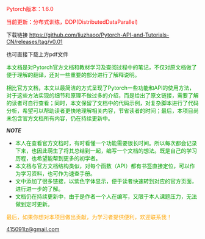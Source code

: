 <font color='red'>Pytorch版本：1.6.0</font>

<font color='red'>当前更新：分布式训练，DDP(DistributedDataParallel)</font>

下载链接 https://github.com/liuzhaoo/Pytorch-API-and-Tutorials-CN/releases/tag/v0.01

也可直接下载上方pdf文件



<font color='orang'>本文档是对Pytorch官方文档和教材学习及查阅过程中的笔记，不仅对原文档做了便于理解的翻译，还对一些重要的部分进行了解释说明。</font>



<font  color='orang' >相比官方文档，本文以最简洁的方式呈现了Pytorch一些功能和API的使用方法，对于这些方法实现的细节和原理不做过多的介绍，而是给出了原文链接，需要了解的读者可自行查看；同时，本文保留了文档中的代码示例，对复杂脚本进行了代码分析，希望可以帮助读者更快地理解相关内容，节省读者的时间；最后，本项目尚未包含官方文档所有内容，仍在持续更新中。</font>



***NOTE***

- <font color='orang' >本人在查看官方文档时，有时看懂一个功能需要很长时间。所以每次都会记录下来，也因此萌生了将其总结到一起，编写一个文档的想法。既是自己的学习历程，也希望能帮到更多的初学者。</font>
- <font color='orang' >本文档与官方文档结构类似，对每个函数（API）都有书签直接定位，可以作为学习资料，也可作为速查手册。</font>
- <font color='orang' >文中添加了很多链接，以紫色字体显示，便于读者快速转到对应的官方页面，进行进一步的了解。</font>
- <font color='orang' >文档仍在持续更新中，由于是作者一个人在编写，又限于本人课题压力，无法做到定时更新。</font>









<font color='orange'>最后，如果你想对本项目做出贡献，为学习者提供便利，欢迎联系我！</font>

415091lz@gmail.com